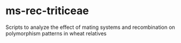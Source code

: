 # ms-rec-triticeae
Scripts to analyze the effect of mating systems and recombination on polymorphism patterns in wheat relatives
